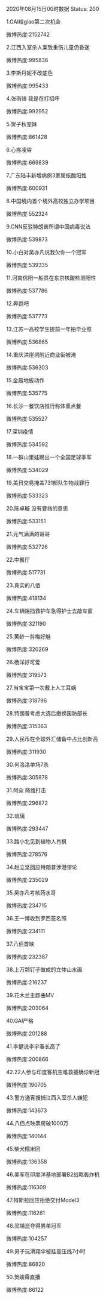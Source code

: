 2020年08月15日00时数据
Status: 200

1.GAI给giao第二次机会

微博热度:2152742

2.江西入室杀人案致重伤儿童仍昏迷

微博热度:995836

3.李斯丹妮不改底色

微博热度:995433

4.张雨绮 我是在打招呼

微博热度:992952

5.贺子秋宠妹

微博热度:861428

6.心疼凌霄

微博热度:669839

7.广东陆丰新增病例3家属核酸阳性

微博热度:600931

8.中国境内首个境外高校独立办学项目

微博热度:552324

9.CNN反驳特朗普所谓中国病毒说法

微博热度:539873

10.小白对吴亦凡说我欠你一个冠军

微博热度:539335

11.河南信阳一船员在东京核酸检测阳性

微博热度:537786

12.奔跑吧

微博热度:537773

13.江苏一高校学生提前一年拍毕业照

微博热度:536865

14.重庆洪崖洞附近商业街被淹

微博热度:536303

15.金晨地板动作

微博热度:535775

16.长沙一餐饮店推行称体重点餐

微博热度:535527

17.深圳疫情

微博热度:534592

18.一群山里娃踢出一个全国足球季军

微博热度:534029

19.美日交易掩盖731部队生物战罪行

微博热度:533323

20.陈卓璇 没有要挡的意思

微博热度:533151

21.元气满满的哥哥

微博热度:532726

22.中餐厅

微博热度:517731

23.真实的八佰

微博热度:418134

24.车辆阻挡救护车急得护士去敲车窗

微博热度:321190

25.黄龄一剪梅好魅

微博热度:320269

26.杨洋好可爱

微博热度:319573

27.当宝宝第一次戴上人工耳蜗

微博热度:318796

28.特朗普考虑大选后撤换国防部长

微博热度:315363

29.人民币在全球外汇储备中占比创新高

微博热度:311930

30.何洛洛单场7杀

微博热度:305878

31.阿朵 降维打击

微博热度:296872

32.琉璃

微博热度:293447

33.路小北见到植物人肖枫

微博热度:278576

34.赵立坚回应特朗普涉港谬论

微博热度:235029

35.吴亦凡考核药水哥

微博热度:234715

36.王一博收到罗西签名照

微博热度:234111

37.八佰首映

微博热度:232387

38.上万颗钉子做成的立体山水画

微博热度:216237

39.花木兰主题曲MV

微博热度:203064

40.GAI严格

微博热度:201288

41.李健说李宇春长高了

微博热度:200866

42.22人参与印度客机空难救援确诊新冠

微博热度:190705

43.警方通宵搜捕江西入室杀人嫌犯

微博热度:143673

44.八佰点映票房破1000万

微博热度:140144

45.柴犬糯米团

微博热度:136358

46.美军在印度洋基地部署B2战略轰炸机

微博热度:116309

47.特斯拉回应拒绝交付Model3

微博热度:116261

48.梁靖崑夺得男单冠军

微博热度:104257

49.男子玩滑翔伞被挂高压线7小时

微博热度:86820

50.贺峻霖直播

微博热度:86122

